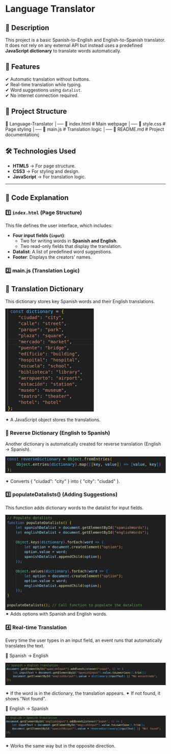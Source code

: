 # Language Translator  


## 📌 Description  
This project is a basic Spanish-to-English and English-to-Spanish translator. It does not rely on any external API but instead uses a predefined **JavaScript dictionary** to translate words automatically.  

## 🚀 Features  
✔ Automatic translation without buttons.  
✔ Real-time translation while typing.  
✔ Word suggestions using `datalist`.  
✔ No internet connection required.  


## 📂 Project Structure  
📁 Language-Translator
│── 📄 index.html # Main webpage
│── 📄 style.css # Page styling
│── 📄 main.js # Translation logic
│── 📄 README.md # Project documentationç


## 🛠 Technologies Used  
- **HTML5** → For page structure.  
- **CSS3** → For styling and design.  
- **JavaScript** → For translation logic.  

---

## 📜 Code Explanation  

### **1️⃣ `index.html` (Page Structure)**  
This file defines the user interface, which includes:  
- **Four input fields (`input`)**:  
  - Two for writing words in **Spanish and English**.  
  - Two read-only fields that display the translation.  
- **Datalist**: A list of predefined word suggestions.  
- **Footer**: Displays the creators' names.  


### **2️⃣ main.js (Translation Logic)**  

## 📖 Translation Dictionary
This dictionary stores key Spanish words and their English translations.

![Dictionary](diccionario.png)



✦ A JavaScript object stores the translations.

### 📖 Reverse Dictionary (English to Spanish)

Another dictionary is automatically created for reverse translation (English → Spanish).

![ReverseDictionary](reversedictionary.png)

✦ Converts { "ciudad": "city" } into { "city": "ciudad" }.

### 3️⃣ populateDatalists() (Adding Suggestions)

This function adds dictionary words to the datalist for input fields.

![PopulateDatalist](datalist.png)
✦ Adds options with Spanish and English words.

### 4️⃣ Real-time Translation

Every time the user types in an input field, an event runs that automatically translates the text.

📖 Spanish → English  

![Spanishenglish](spanishenglish.png)

✦ If the word is in the dictionary, the translation appears.
✦ If not found, it shows "Not found".

📖 English → Spanish

![Englishspanish](englishspanish.png)

✦ Works the same way but in the opposite direction.


